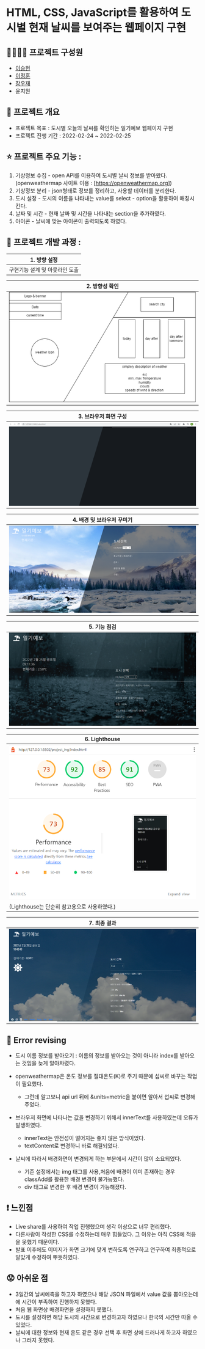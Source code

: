 # HTML, CSS, JavaScript를 활용하여 도시별 현재 날씨를 보여주는 웹페이지 구현
  
## 👨‍👨‍👦‍👦 프로젝트 구성원 
  - [이승현](https://github.com/IlearnML)
  - [이정훈](https://github.com/nnn991)
  - [장우재](https://github.com/WoojaeJang)
  - 윤지원


## 📑 프로젝트 개요
- 프로젝트 목표 : 도시별 오늘의 날씨를 확인하는 일기예보 웹페이지 구현  
- 프로젝트 진행 기간 : 2022-02-24 ~ 2022-02-25  


## ⭐ 프로젝트 주요 기능 :  
1. 기상정보 수집 - open API를 이용하여 도시별 날씨 정보를 받아왔다.  
  (openweathermap 사이트 이용 : [https://openweathermap.org])  
2. 기상정보 분리 - json형태로 정보를 정리하고, 사용할 데이터를 분리한다.  
3. 도시 설정 - 도시의 이름을 나타내는 value를 select - option을 활용하여 매칭시킨다.  
4. 날짜 및 시간 - 현재 날짜 및 시간을 나타내는 section을 추가하였다.  
5. 아이콘 - 날씨에 맞는 아이콘이 출력되도록 하였다.  
  
## 🏃 프로젝트 개발 과정 : 
  
|1. 방향 설정|
|---|
|구현기능 설계 및 아웃라인 도출|


|2. 방향성 확인|
|---|
|![direction](./README_images/01_direction.PNG)|


|3. 브라우저 화면 구성|
|---|
|![layout](./README_images/02_layout.PNG)|


|4. 배경 및 브라우저 꾸미기|
|---|
|![decorate](./README_images/03_decorate.PNG)|


|5. 기능 점검|  
|---|
|![function](./README_images/04_function.PNG)|

 
|6. Lighthouse|
|---|
|![lighthouse](./README_images/05_lighthouse.PNG)
(Lighthouse는 단순히 참고용으로 사용하였다.)|


|7. 최종 결과| 
|---|
|![final](./README_images/06_final.PNG)|
 

## 🔨 Error revising  
- 도시 이름 정보를 받아오기 : 이름의 정보를 받아오는 것이 아니라 index를 받아오는 것임을 늦게 알아차렸다.  
  
- openweathermap은 온도 정보를 절대온도(K)로 주기 때문에 섭씨로 바꾸는 작업이 필요했다.  
  - 그런데 알고보니 api url 뒤에 &units=metric을 붙이면 알아서 섭씨로 변경해 주었다.  
  
- 브라우저 화면에 나타나는 값을 변경하기 위해서 innerText를 사용하였는데 오류가 발생하였다.  
  - innerText는 안전성이 떨어지는 좋지 않은 방식이었다.  
  - textContent로 변경하니 바로 해결되었다.  

- 날씨에 따라서 배경화면이 변경되게 하는 부분에서 시간이 많이 소요되었다.  
  - 기존 설정에서는 img 태그를 사용,처음에 배경이 이미 존재하는 경우 classAdd를 활용한 배경 변경이 불가능했다.
  - div 태그로 변경한 후 배경 변경이 가능해졌다.  


## ❗ 느낀점
- Live share를 사용하여 작업 진행했으며 생각 이상으로 너무 편리했다.
- 다른사람이 작성한 CSS를 수정하는데 매우 힘들었다. 그 이유는 아직 CSS에 적응을 못했기 때문이다.
- 발표 이후에도 이미지가 화면 크기에 맞게 변하도록 연구하고 연구하여 최종적으로 알맞게 수정하여 뿌듯하였다.


## 😟 아쉬운 점
- 3일간의 날씨예측을 하고자 하였으나 해당 JSON 파일에서 value 값을 뽑아오는데에 시간이 부족하여 진행하지 못했다.
- 처음 웹 화면상 배경화면을 설정하지 못했다.
- 도시를 설정하면 해당 도시의 시간으로 변경하고자 하였으나 한국의 시간만 따올 수 있었다.
- 날씨에 대한 정보와 현재 온도 같은 경우 선택 후 화면 상에 드러나게 하고자 하였으나 그러지 못했다.
